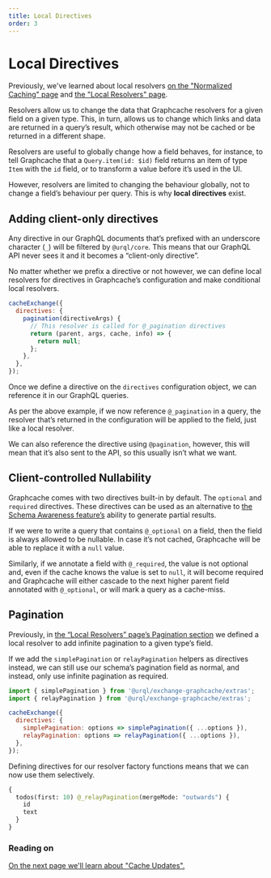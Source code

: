 ```yaml
---
title: Local Directives
order: 3
---
```


# Local Directives

Previously, we've learned about local resolvers [on the "Normalized Caching"
page](./normalized-caching.md#manually-resolving-entities) and [the "Local Resolvers" page](./local-resolvers.md).

Resolvers allow us to change the data that Graphcache resolvers for a given field on a given type.
This, in turn, allows us to change which links and data are returned in a query’s result, which
otherwise may not be cached or be returned in a different shape.

Resolvers are useful to globally change how a field behaves, for instance, to tell Graphcache that
a `Query.item(id: $id)` field returns an item of type `Item` with the `id` field, or to transform
a value before it’s used in the UI.

However, resolvers are limited to changing the behaviour globally, not to change a field’s behaviour
per query. This is why **local directives** exist.

## Adding client-only directives

Any directive in our GraphQL documents that’s prefixed with an underscore character (`_`) will be
filtered by `@urql/core`. This means that our GraphQL API never sees it and it becomes
a “client-only directive”.

No matter whether we prefix a directive or not however, we can define local resolvers for directives
in Graphcache’s configuration and make conditional local resolvers.

```js
cacheExchange({
  directives: {
    pagination(directiveArgs) {
      // This resolver is called for @_pagination directives
      return (parent, args, cache, info) => {
        return null;
      };
    },
  },
});
```

Once we define a directive on the `directives` configuration object, we can reference it in our
GraphQL queries.

As per the above example, if we now reference `@_pagination` in a query, the resolver that’s
returned in the configuration will be applied to the field, just like a local resolver.

We can also reference the directive using `@pagination`, however, this will mean that it’s
also sent to the API, so this usually isn’t what we want.

## Client-controlled Nullability

Graphcache comes with two directives built-in by default. The `optional` and `required` directives.
These directives can be used as an alternative to [the Schema Awareness
feature’s](./schema-awareness.md) ability to generate partial results.

If we were to write a query that contains `@_optional` on a field, then the field is always allowed to be
nullable. In case it’s not cached, Graphcache will be able to replace it with a `null`
value.

Similarly, if we annotate a field with `@_required`, the value is not optional and, even if the
cache knows the value is set to `null`, it will become required and Graphcache will either cascade
to the next higher parent field annotated with `@_optional`, or will mark a query as a cache-miss.

## Pagination

Previously, in [the “Local Resolvers” page’s Pagination section](./local-resolvers.md#pagination) we
defined a local resolver to add infinite pagination to a given type’s field.

If we add the `simplePagination` or `relayPagination` helpers as directives instead, we can still
use our schema’s pagination field as normal, and instead, only use infinite pagination as required.

```js
import { simplePagination } from '@urql/exchange-graphcache/extras';
import { relayPagination } from '@urql/exchange-graphcache/extras';

cacheExchange({
  directives: {
    simplePagination: options => simplePagination({ ...options }),
    relayPagination: options => relayPagination({ ...options }),
  },
});
```

Defining directives for our resolver factory functions means that we can now use them selectively.

```graphql
{
  todos(first: 10) @_relayPagination(mergeMode: "outwards") {
    id
    text
  }
}
```

### Reading on

[On the next page we'll learn about "Cache Updates".](./cache-updates.md)
